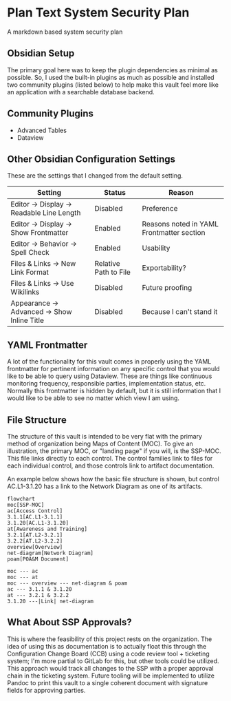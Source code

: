 # Plan Text System Security Plan

A markdown based system security plan

## Obsidian Setup

The primary goal here was to keep the plugin dependencies as minimal as possible. So, I used the built-in plugins as much as possible and installed two community plugins (listed below) to help make this vault feel more like an application with a searchable database backend.

## Community Plugins

- Advanced Tables
- Dataview

## Other Obsidian Configuration Settings

These are the settings that I changed from the default setting.

| Setting                                     | Status                | Reason                                    |
| ------------------------------------------- | --------------------- | ----------------------------------------- |
| Editor -> Display -> Readable Line Length   | Disabled              | Preference                                |
| Editor -> Display -> Show Frontmatter       | Enabled               | Reasons noted in YAML Frontmatter section |
| Editor -> Behavior -> Spell Check           | Enabled               | Usability                                 |
| Files & Links -> New Link Format            | Relative Path to File | Exportability?                            |
| Files & Links -> Use Wikilinks              | Disabled              | Future proofing                           |
| Appearance -> Advanced -> Show Inline Title | Disabled              | Because I can't stand it                  |

## YAML Frontmatter

A lot of the functionality for this vault comes in properly using the YAML frontmatter for pertinent information on any specific control that you would like to be able to query using Dataview. These are things like continuous monitoring frequency, responsible parties, implementation status, etc. Normally this frontmatter is hidden by default, but it is still information that I would like to be able to see no matter which view I am using.

## File Structure

The structure of this vault is intended to be very flat with the primary method of organization being Maps of Content (MOC). To give an illustration, the primary MOC, or "landing page" if you will, is the SSP-MOC. This file links directly to each control. The control families link to files for each individual control, and those controls link to artifact documentation.

An example below shows how the basic file structure is shown, but control AC.L1-3.1.20 has a link to the Network Diagram as one of its artifacts.

```mermaid
flowchart
moc[SSP-MOC]
ac[Access Control]
3.1.1[AC.L1-3.1.1]
3.1.20[AC.L1-3.1.20]
at[Awareness and Training]
3.2.1[AT.L2-3.2.1]
3.2.2[AT.L2-3.2.2]
overview[Overview]
net-diagram[Network Diagram]
poam[POA&M Document]

moc --- ac
moc --- at
moc --- overview --- net-diagram & poam
ac --- 3.1.1 & 3.1.20
at --- 3.2.1 & 3.2.2
3.1.20 ---|Link| net-diagram
```

## What About SSP Approvals?

This is where the feasibility of this project rests on the organization. The idea of using this as documentation is to actually float this through the Configuration Change Board (CCB) using a code review tool + ticketing system; I'm more partial to GitLab for this, but other tools could be utilized. This approach would track all changes to the SSP with a proper approval chain in the ticketing system. Future tooling will be implemented to utilize Pandoc to print this vault to a single coherent document with signature fields for approving parties.
